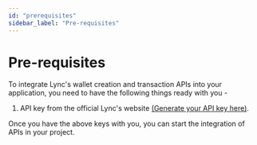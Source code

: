 ```yaml
---
id: "prerequisites"
sidebar_label: "Pre-requisites"
---
```


# Pre-requisites

To integrate Lync's wallet creation and transaction APIs into your application, you need to have the following things ready with you -

1. API key from the official Lync's website [(Generate your API key here)](https://dashboard.lync.world/).

Once you have the above keys with you, you can start the integration of APIs in your project.
